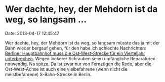 Wer dachte, hey, der Mehdorn ist da weg, so langsam \...
========================================================

Date: 2013-04-17 12:45:47

Wer dachte, hey, der Mehdorn ist da weg, so langsam müsste das ja mit
der Bahn wieder bergauf gehen, für den habe ich schlechte Nachrichten:
[Berliner Hauptbahnhof muss die Ost-West-Strecke für ein Vierteljahr
unterbrechen](http://www.tagesspiegel.de/berlin/scheiss-seo-immer/8076038.html).
Wegen lockerer Schrauben seien umfängliche Reparaturen notwendig. Na
spitze. Da ist zwar nur von Fernzügen die Rede, aber die Ost-West-Achse
ist auch eine vielbefahrene (wenn nicht die meistbefahrene)
S-Bahn-Strecke in Berlin.
